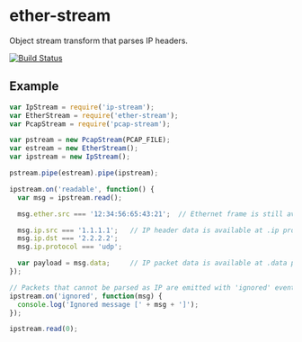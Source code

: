 # ether-stream

Object stream transform that parses IP headers.

[![Build Status](https://travis-ci.org/wanderview/node-ip-stream.png)](https://travis-ci.org/wanderview/node-ip-stream)

## Example

```javascript
var IpStream = require('ip-stream');
var EtherStream = require('ether-stream');
var PcapStream = require('pcap-stream');

var pstream = new PcapStream(PCAP_FILE);
var estream = new EtherStream();
var ipstream = new IpStream();

pstream.pipe(estream).pipe(ipstream);

ipstream.on('readable', function() {
  var msg = ipstream.read();

  msg.ether.src === '12:34:56:65:43:21';  // Ethernet frame is still available

  msg.ip.src === '1.1.1.1';   // IP header data is available at .ip property
  msg.ip.dst === '2.2.2.2';
  msg.ip.protocol === 'udp';

  var payload = msg.data;     // IP packet data is available at .data property
});

// Packets that cannot be parsed as IP are emitted with 'ignored' event
ipstream.on('ignored', function(msg) {
  console.log('Ignored message [' + msg + ']');
});

ipstream.read(0);
```
